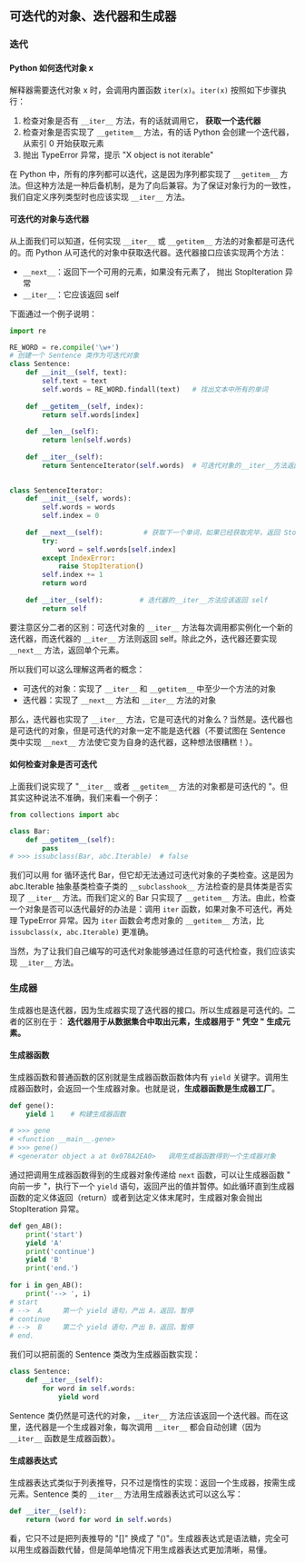 ## 可迭代的对象、迭代器和生成器

### 迭代

#### Python 如何迭代对象 x

解释器需要迭代对象 x 时，会调用内置函数 `iter(x)`。`iter(x)` 按照如下步骤执行：

1. 检查对象是否有 `__iter__` 方法，有的话就调用它， **获取一个迭代器**
2. 检查对象是否实现了 `__getitem__` 方法，有的话 Python 会创建一个迭代器，从索引 0 开始获取元素
3. 抛出 TypeError 异常，提示 "X object is not iterable"

在 Python 中，所有的序列都可以迭代，这是因为序列都实现了 `__getitem__` 方法。但这种方法是一种后备机制，是为了向后兼容。为了保证对象行为的一致性，我们自定义序列类型时也应该实现 `__iter__` 方法。

#### 可迭代的对象与迭代器

从上面我们可以知道，任何实现 `__iter__` 或 `__getitem__` 方法的对象都是可迭代的。而 Python 从可迭代的对象中获取迭代器。迭代器接口应该实现两个方法：

- `__next__`：返回下一个可用的元素，如果没有元素了， 抛出 StopIteration 异常
- `__iter__`：它应该返回 self

下面通过一个例子说明：

```python
import re

RE_WORD = re.compile('\w+') 
# 创建一个 Sentence 类作为可迭代对象
class Sentence:
    def __init__(self, text):
        self.text = text
        self.words = RE_WORD.findall(text)   # 找出文本中所有的单词
    
    def __getitem__(self, index):
        return self.words[index]
    
    def __len__(self):
        return len(self.words)
    
    def __iter__(self):
        return SentenceIterator(self.words)  # 可迭代对象的__iter__方法返回一个迭代器
    

class SentenceIterator:
    def __init__(self, words):
        self.words = words
        self.index = 0
        
    def __next__(self):          # 获取下一个单词，如果已经获取完毕，返回 StopIteration
        try:
            word = self.words[self.index]
        except IndexError:
            raise StopIteration()
        self.index += 1
        return word
    
    def __iter__(self):         # 迭代器的__iter__方法应该返回 self
        return self
```

要注意区分二者的区别：可迭代对象的 `__iter__` 方法每次调用都实例化一个新的迭代器，而迭代器的 `__iter__` 方法则返回 self。除此之外，迭代器还要实现 `__next__` 方法，返回单个元素。

所以我们可以这么理解这两者的概念：

- 可迭代的对象：实现了 `__iter__` 和 `__getitem__` 中至少一个方法的对象
- 迭代器：实现了 `__next__` 方法和 `__iter__` 方法的对象

那么，迭代器也实现了 `__iter__` 方法，它是可迭代的对象么？当然是。迭代器也是可迭代的对象，但是可迭代的对象一定不能是迭代器（不要试图在 Sentence 类中实现 `__next__` 方法使它变为自身的迭代器，这种想法很糟糕！）。

[^1]: 为什么糟糕？？？

#### 如何检查对象是否可迭代

上面我们说实现了 "`__iter__` 或者 `__getitem__` 方法的对象都是可迭代的 "。但其实这种说法不准确，我们来看一个例子：

```python
from collections import abc

class Bar:
    def __getitem__(self):
        pass
# >>> issubclass(Bar, abc.Iterable)  # false
```

我们可以用 for 循环迭代 Bar，但它却无法通过可迭代对象的子类检查。这是因为 abc.Iterable 抽象基类检查子类的 `__subclasshook__` 方法检查的是具体类是否实现了 `__iter__` 方法。而我们定义的 Bar 只实现了 `__getitem__` 方法。由此，检查一个对象是否可以迭代最好的办法是：调用 `iter` 函数，如果对象不可迭代，再处理 TypeError 异常。因为 `iter` 函数会考虑对象的 `__getitem__` 方法，比 `issubclass(x, abc.Iterable)` 更准确。

当然，为了让我们自己编写的可迭代对象能够通过任意的可迭代检查，我们应该实现 `__iter__` 方法。

### 生成器

生成器也是迭代器，因为生成器实现了迭代器的接口。所以生成器是可迭代的。二者的区别在于： **迭代器用于从数据集合中取出元素，生成器用于 " 凭空 " 生成元素。**

#### 生成器函数

生成器函数和普通函数的区别就是生成器函数函数体内有 `yield` 关键字。调用生成器函数时，会返回一个生成器对象。也就是说，**生成器函数是生成器工厂**。

```python
def gene():
    yield 1    # 构建生成器函数
    
# >>> gene      
# <function __main__.gene> 
# >>> gene() 
# <generator object a at 0x078A2EA0>   调用生成器函数得到一个生成器对象
```

通过把调用生成器函数得到的生成器对象传递给 `next` 函数，可以让生成器函数 " 向前一步 "，执行下一个 `yield` 语句，返回产出的值并暂停。如此循环直到生成器函数的定义体返回（return）或者到达定义体末尾时，生成器对象会抛出 StopIteration 异常。

```python
def gen_AB():
    print('start')
    yield 'A'
    print('continue')
    yield 'B'
    print('end.')
    
for i in gen_AB():
    print('--> ', i)
# start
# -->  A     第一个 yield 语句，产出 A，返回，暂停
# continue
# -->  B     第二个 yield 语句，产出 B，返回，暂停
# end.
```

我们可以把前面的 Sentence 类改为生成器函数实现：

```python
class Sentence:
    def __iter__(self):
        for word in self.words:
            yield word
```

Sentence 类仍然是可迭代的对象，`__iter__` 方法应该返回一个迭代器。而在这里，迭代器是一个生成器对象，每次调用 `__iter__` 都会自动创建（因为 `__iter__` 函数是生成器函数）。

#### 生成器表达式

生成器表达式类似于列表推导，只不过是惰性的实现：返回一个生成器，按需生成元素。Sentence 类的 `__iter__` 方法用生成器表达式可以这么写：

```python
def __iter__(self):
    return (word for word in self.words)
```

看，它只不过是把列表推导的 "[]" 换成了 "()"。生成器表达式是语法糖，完全可以用生成器函数代替，但是简单地情况下用生成器表达式更加清晰，易懂。

